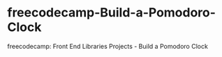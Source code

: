 # freecodecamp-Build-a-Pomodoro-Clock
freecodecamp: Front End Libraries Projects - Build a Pomodoro Clock

